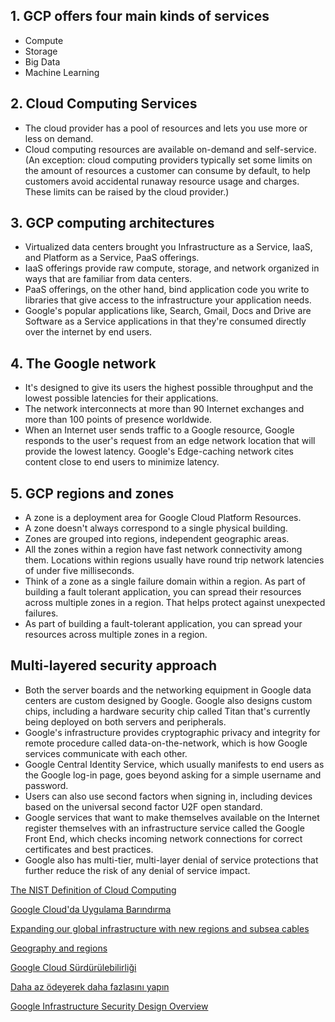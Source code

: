 ## 1. GCP offers four main kinds of services

* Compute
* Storage
* Big Data
* Machine Learning

## 2. Cloud Computing Services

* The cloud provider has a pool of resources and lets you use more or less on demand.
* Cloud computing resources are available on-demand and self-service. (An exception: cloud computing providers typically set some limits on the amount of resources a customer can consume by default, to help customers avoid accidental runaway resource usage and charges. These limits can be raised by the cloud provider.)

## 3. GCP computing architectures

* Virtualized data centers brought you Infrastructure as a Service, IaaS, and Platform as a Service, PaaS offerings. 
* IaaS offerings provide raw compute, storage, and network organized in ways that are familiar from data centers. 
* PaaS offerings, on the other hand, bind application code you write to libraries that give access to the infrastructure your application needs. 
* Google's popular applications like, Search, Gmail, Docs and Drive are Software as a Service applications in that they're consumed directly over the internet by end users.

## 4. The Google network

* It's designed to give its users the highest possible throughput and the lowest possible latencies for their applications.	
* The network interconnects at more than 90 Internet exchanges and more than 100 points of presence worldwide.
* When an Internet user sends traffic to a Google resource, Google responds to the user's request from an edge network location that will provide the lowest latency. Google's Edge-caching network cites content close to end users to minimize latency.

## 5. GCP regions and zones

* A zone is a deployment area for Google Cloud Platform Resources.
* A zone doesn't always correspond to a single physical building.
* Zones are grouped into regions, independent geographic areas.
* All the zones within a region have fast network connectivity among them. Locations within regions usually have round trip network latencies of under five milliseconds.
* Think of a zone as a single failure domain within a region. As part of building a fault tolerant application, you can spread their resources across multiple zones in a region. That helps protect against unexpected failures.
* As part of building a fault-tolerant application, you can spread your resources across multiple zones in a region.

## Multi-layered security approach

* Both the server boards and the networking equipment in Google data centers are custom designed by Google. Google also designs custom chips, including a hardware security chip called Titan that's currently being deployed on both servers and peripherals.
* Google's infrastructure provides cryptographic privacy and integrity for remote procedure called data-on-the-network, which is how Google services communicate with each other.
* Google Central Identity Service, which usually manifests to end users as the Google log-in page, goes beyond asking for a simple username and password.
* Users can also use second factors when signing in, including devices based on the universal second factor U2F open standard.
* Google services that want to make themselves available on the Internet register themselves with an infrastructure service called the Google Front End, which checks incoming network connections for correct certificates and best practices. 
* Google also has multi-tier, multi-layer denial of service protections that further reduce the risk of any denial of service impact. 


[The NIST Definition of Cloud Computing](https://www.nist.gov/publications/nist-definition-cloud-computing)

[Google Cloud'da Uygulama Barındırma](https://cloud.google.com/hosting-options)

[Expanding our global infrastructure with new regions and subsea cables](https://blog.google/topics/google-cloud/expanding-our-global-infrastructure-new-regions-and-subsea-cables/)

[Geography and regions](https://cloud.google.com/docs/geography-and-regions)

[Google Cloud Sürdürülebilirliği](https://cloud.google.com/sustainability)

[Daha az ödeyerek daha fazlasını yapın](https://cloud.google.com/pricing)

[Google Infrastructure Security Design Overview](https://cloud.google.com/security/infrastructure/design/)
